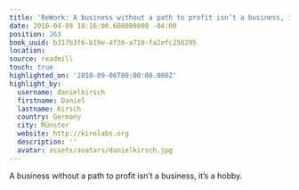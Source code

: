 ```yaml
---
title: 'ReWork: A business without a path to profit isn’t a business, it’s a…'
date: 2016-04-09 18:16:00.600000000 -04:00
position: 263
book_uuid: b317b3f6-b19e-4f20-a710-fa2efc258295
location: 
source: readmill
touch: true
highlighted_on: '2010-09-06T00:00:00.000Z'
highlight_by:
  username: danielkirsch
  firstname: Daniel
  lastname: Kirsch
  country: Germany
  city: Münster
  website: http://kirelabs.org
  description: ''
  avatar: assets/avatars/danielkirsch.jpg
---
```


A business without a path to profit isn’t a business, it’s a hobby.